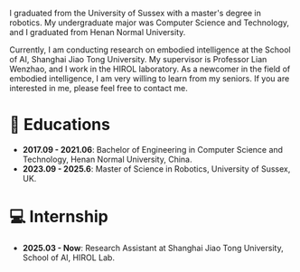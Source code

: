 I graduated from the University of Sussex with a master's degree in robotics. My undergraduate major was Computer Science and Technology, and I graduated from Henan Normal University. 

Currently, I am conducting research on embodied intelligence at the School of AI, Shanghai Jiao Tong University. My supervisor is Professor Lian Wenzhao, and I work in the HIROL laboratory. As a newcomer in the field of embodied intelligence, I am very willing to learn from my seniors. If you are interested in me, please feel free to contact me.

# 📖 Educations

- **2017.09 - 2021.06**: Bachelor of Engineering in Computer Science and Technology, Henan Normal University, China.
- **2023.09 - 2025.6**: Master of Science in Robotics, University of Sussex, UK.

# 💻 Internship
- **2025.03 - Now**: Research Assistant at Shanghai Jiao Tong University, School of AI, HIROL Lab.